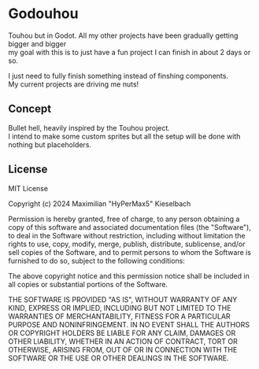 # Godouhou

Touhou but in Godot.
All my other projects have been gradually getting bigger and bigger  
my goal with this is to just have a fun project I can finish in about 2 days or so.

I just need to fully finish something instead of finshing components.  
My current projects are driving me nuts!


## Concept
Bullet hell, heavily inspired by the Touhou project.  
I intend to make some custom sprites but all the setup will be done with  
nothing but placeholders.


## License
MIT License

Copyright (c) 2024 Maximilian "HyPerMax5" Kieselbach

Permission is hereby granted, free of charge, to any person obtaining a copy
of this software and associated documentation files (the "Software"), to deal
in the Software without restriction, including without limitation the rights
to use, copy, modify, merge, publish, distribute, sublicense, and/or sell
copies of the Software, and to permit persons to whom the Software is
furnished to do so, subject to the following conditions:

The above copyright notice and this permission notice shall be included in all
copies or substantial portions of the Software.

THE SOFTWARE IS PROVIDED "AS IS", WITHOUT WARRANTY OF ANY KIND, EXPRESS OR
IMPLIED, INCLUDING BUT NOT LIMITED TO THE WARRANTIES OF MERCHANTABILITY,
FITNESS FOR A PARTICULAR PURPOSE AND NONINFRINGEMENT. IN NO EVENT SHALL THE
AUTHORS OR COPYRIGHT HOLDERS BE LIABLE FOR ANY CLAIM, DAMAGES OR OTHER
LIABILITY, WHETHER IN AN ACTION OF CONTRACT, TORT OR OTHERWISE, ARISING FROM,
OUT OF OR IN CONNECTION WITH THE SOFTWARE OR THE USE OR OTHER DEALINGS IN THE
SOFTWARE.